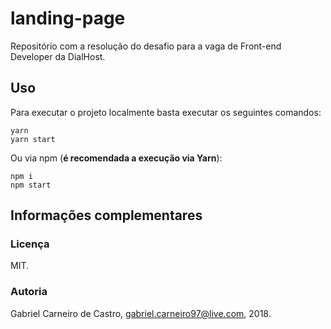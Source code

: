 # landing-page
Repositório com a resolução do desafio para a vaga de Front-end Developer da DialHost.

## Uso
Para executar o projeto localmente basta executar os seguintes comandos:
```
yarn
yarn start
```

Ou via npm (**é recomendada a execução via Yarn**):
```
npm i
npm start
```

## Informações complementares
### Licença
MIT.

### Autoria
Gabriel Carneiro de Castro, <gabriel.carneiro97@live.com>, 2018.